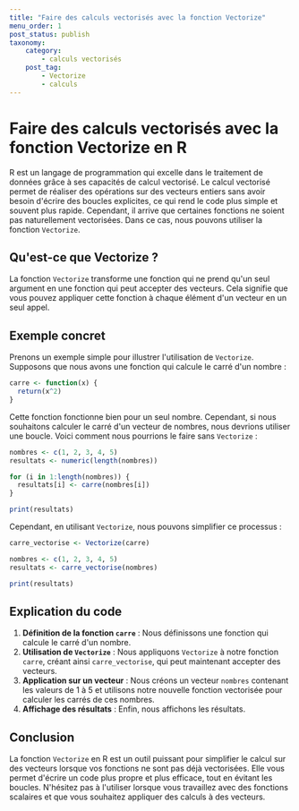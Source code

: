 ```yaml
---
title: "Faire des calculs vectorisés avec la fonction Vectorize"
menu_order: 1
post_status: publish
taxonomy:
    category:
        - calculs vectorisés
    post_tag:
        - Vectorize
        - calculs
---
```


# Faire des calculs vectorisés avec la fonction Vectorize en R

R est un langage de programmation qui excelle dans le traitement de données grâce à ses capacités de calcul vectorisé. Le calcul vectorisé permet de réaliser des opérations sur des vecteurs entiers sans avoir besoin d'écrire des boucles explicites, ce qui rend le code plus simple et souvent plus rapide. Cependant, il arrive que certaines fonctions ne soient pas naturellement vectorisées. Dans ce cas, nous pouvons utiliser la fonction `Vectorize`.

## Qu'est-ce que Vectorize ?

La fonction `Vectorize` transforme une fonction qui ne prend qu'un seul argument en une fonction qui peut accepter des vecteurs. Cela signifie que vous pouvez appliquer cette fonction à chaque élément d'un vecteur en un seul appel.

## Exemple concret

Prenons un exemple simple pour illustrer l'utilisation de `Vectorize`. Supposons que nous avons une fonction qui calcule le carré d'un nombre :

```r
carre <- function(x) {
  return(x^2)
}
```

Cette fonction fonctionne bien pour un seul nombre. Cependant, si nous souhaitons calculer le carré d'un vecteur de nombres, nous devrions utiliser une boucle. Voici comment nous pourrions le faire sans `Vectorize` :

```r
nombres <- c(1, 2, 3, 4, 5)
resultats <- numeric(length(nombres))

for (i in 1:length(nombres)) {
  resultats[i] <- carre(nombres[i])
}

print(resultats)
```

Cependant, en utilisant `Vectorize`, nous pouvons simplifier ce processus :

```r
carre_vectorise <- Vectorize(carre)

nombres <- c(1, 2, 3, 4, 5)
resultats <- carre_vectorise(nombres)

print(resultats)
```

## Explication du code

1. **Définition de la fonction `carre`** : Nous définissons une fonction qui calcule le carré d'un nombre.
2. **Utilisation de `Vectorize`** : Nous appliquons `Vectorize` à notre fonction `carre`, créant ainsi `carre_vectorise`, qui peut maintenant accepter des vecteurs.
3. **Application sur un vecteur** : Nous créons un vecteur `nombres` contenant les valeurs de 1 à 5 et utilisons notre nouvelle fonction vectorisée pour calculer les carrés de ces nombres.
4. **Affichage des résultats** : Enfin, nous affichons les résultats.

## Conclusion

La fonction `Vectorize` en R est un outil puissant pour simplifier le calcul sur des vecteurs lorsque vos fonctions ne sont pas déjà vectorisées. Elle vous permet d'écrire un code plus propre et plus efficace, tout en évitant les boucles. N'hésitez pas à l'utiliser lorsque vous travaillez avec des fonctions scalaires et que vous souhaitez appliquer des calculs à des vecteurs.


